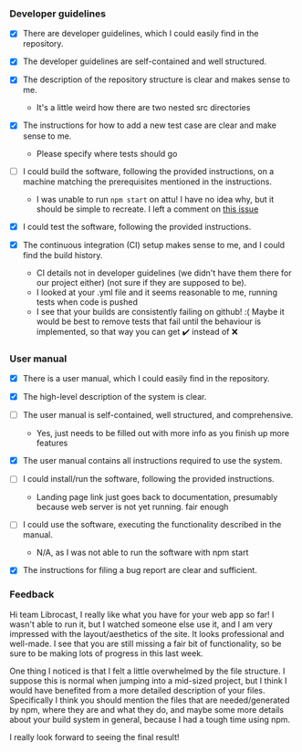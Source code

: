 ### Developer guidelines
-  [x] There are developer guidelines, which I could easily find in the repository.

-  [x] The developer guidelines are self-contained and well structured.

-  [x] The description of the repository structure is clear and makes sense to me.
  -  It's a little weird how there are two nested src directories

-  [x] The instructions for how to add a new test case are clear and make sense to me.
  -  Please specify where tests should go

-  [ ] I could build the software, following the provided instructions, on a machine matching the prerequisites mentioned in the instructions.
  -  I was unable to run `npm start` on attu! I have no idea why, but it should be simple to recreate. I left a comment on [this issue](https://github.com/abbybatinga/librocast/issues/24#issuecomment-1136533929)

-  [x] I could test the software, following the provided instructions.

-  [x] The continuous integration (CI) setup makes sense to me, and I could find the build history.
  -  CI details not in developer guidelines (we didn't have them there for our project either) (not sure if they are supposed to be).
  -  I looked at your .yml file and it seems reasonable to me, running tests when code is pushed
  -  I see that your builds are consistently failing on github! :( Maybe it would be best to remove tests that fail until the behaviour is implemented, so that way you can get :heavy_check_mark: instead of :x:

### User manual
-  [x] There is a user manual, which I could easily find in the repository.

-  [x] The high-level description of the system is clear.

-  [ ] The user manual is self-contained, well structured, and comprehensive.
  -  Yes, just needs to be filled out with more info as you finish up more features

-  [x] The user manual contains all instructions required to use the system.

-  [ ] I could install/run the software, following the provided instructions.
  -  Landing page link just goes back to documentation, presumably because web server is not yet running. fair enough

-  [ ] I could use the software, executing the functionality described in the manual.
  -  N/A, as I was not able to run the software with npm start
  

-  [x] The instructions for filing a bug report are clear and sufficient.

### Feedback

Hi team Librocast, I really like what you have for your web app so far! I wasn't able to run it, but I watched someone else use it, and I am very impressed with the layout/aesthetics of the site. It looks professional and well-made. I see that you are still missing a fair bit of functionality, so be sure to be making lots of progress in this last week.

One thing I noticed is that I felt a little overwhelmed by the file structure. I suppose this is normal when jumping into a mid-sized project, but I think I would have benefited from a more detailed description of your files. Specifically I think you should mention the files that are needed/generated by npm, where they are and what they do, and maybe some more details about your build system in general, because I had a tough time using npm.

I really look forward to seeing the final result! 
